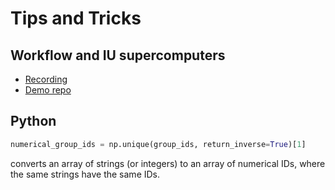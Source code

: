 # Tips and Tricks

## Workflow and IU supercomputers

- [Recording](https://iu.mediaspace.kaltura.com/media/t/1_dr5mq1ek)
- [Demo repo](https://github.com/yangkcatiu/workflowdemo)

## Python

```python
numerical_group_ids = np.unique(group_ids, return_inverse=True)[1]
```

converts an array of strings (or integers) to an array of numerical IDs, where the same strings have the same IDs.
